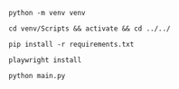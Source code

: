 ```
python -m venv venv
```

```
cd venv/Scripts && activate && cd ../../
```

```
pip install -r requirements.txt
```

```
playwright install
```

```
python main.py
```
